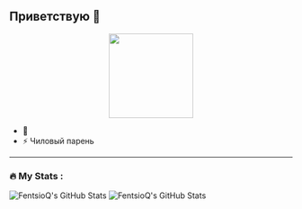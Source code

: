 ## Приветствую 👋
<div id="header" align="center">
  <img src="https://media2.giphy.com/media/Tg9jENf7x11tdJnyMQ/giphy.gif" width="150"/>
</div>
<img src="https://komarev.com/ghpvc/?username=fentsioq&style=flat-square&color=blue" alt=""/>

- 🌱 
- ⚡ Чиловый парень

---

### :fire: My Stats :

<img src="https://github-readme-stats.vercel.app/api?username=FentsioQ&theme=tokyonight&show_icons=true&hide_border=true&count_private=true" alt="FentsioQ's GitHub Stats" />
<img src="https://github-readme-stats.vercel.app/api/top-langs/?username=FentsioQ&theme=tokyonight&show_icons=true&hide_border=true&layout=compact" alt="FentsioQ's GitHub Stats" />
